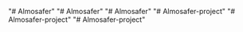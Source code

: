 "# Almosafer" 
"# Almosafer" 
"# Almosafer" 
"# Almosafer-project" 
"# Almosafer-project" 
"# Almosafer-project" 
